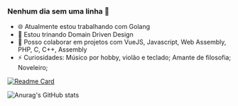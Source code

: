 ### Nenhum dia sem uma linha 👋

- :globe_with_meridians:  Atualmente estou trabalhando com Golang
- 🌱 Estou trinando Domain Driven Design
- 👯 Posso colaborar em projetos com VueJS, Javascript, Web Assembly, PHP, C, C++, Assembly
- ⚡ Curiosidades: Músico por hobby, violão e teclado; Amante de filosofia; Noveleiro; 

[![Readme Card](https://github-readme-stats.vercel.app/api/pin/?username=nandobas&repo=github-readme-stats)](https://github.com/anuraghazra/github-readme-stats)

![Anurag's GitHub stats](https://github-readme-stats.vercel.app/api?username=nandobas&theme=dark&show_icons=true&count_private=true&show=contribs,prs)
